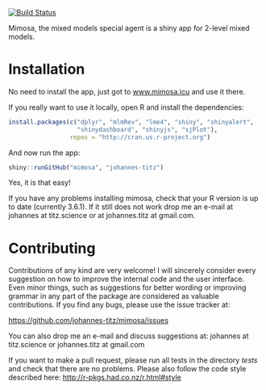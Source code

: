 
[![Build
Status](https://travis-ci.org/johannes-titz/mimosa.svg?branch=master)](https://travis-ci.org/johannes-titz/mimosa)

Mimosa, the mixed models special agent is a shiny app for 2-level mixed
models.

# Installation

No need to install the app, just got to www.mimosa.icu and use it there.

If you really want to use it locally, open R and install the
dependencies:

``` r
install.packages(c("dplyr", "mlmRev", "lme4", "shiny", "shinyalert",
                   "shinydashboard", "shinyjs", "sjPlot"),
                 repos = "http://cran.us.r-project.org")
```

And now run the app:

``` r
shiny::runGitHub("mimosa", "johannes-titz")
```

Yes, it is that easy\!

If you have any problems installing mimosa, check that your R version is
up to date (currently 3.6.1). If it still does not work drop me an
e-mail at johannes at titz.science or at johannes.titz at gmail.com.

<!-- For an introduction to mimosa please check out [@Titz2020]. -->

# Contributing

Contributions of any kind are very welcome\! I will sincerely consider
every suggestion on how to improve the internal code and the user
interface. Even minor things, such as suggestions for better wording or
improving grammar in any part of the package are considered as valuable
contributions. If you find any bugs, please use the issue tracker at:

<https://github.com/johannes-titz/mimosa/issues>

You can also drop me an e-mail and discuss suggestions at: johannes at
titz.science or johannes.titz at gmail.com

If you want to make a pull request, please run all tests in the
directory *tests* and check that there are no problems. Please also
follow the code style described here:
<http://r-pkgs.had.co.nz/r.html#style>

<!-- # References -->
